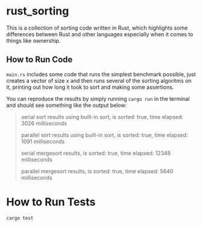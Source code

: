 # rust_sorting

This is a collection of sorting code written in Rust, which highlights some differences between Rust 
and other languages especially when it comes to things like ownership.


## How to Run Code

`main.rs` includes some code that runs the simplest benchmark possible, just creates a vector of size x and then 
runs several of the sorting algoritms on it, printing out how long it took to sort and making some assertions.

You can reproduce the results by simply running `cargo run` in the terminal and should see something like the output below:

> serial sort results using built-in sort, is sorted: true, time elapsed: 3026 milliseconds
>
> parallel sort results using built-in sort, is sorted: true, time elapsed: 1091 milliseconds
>
> serial mergesort results, is sorted: true, time elapsed: 12348 milliseconds
>
> parallel mergesort results, is sorted: true, time elapsed: 5640 milliseconds

# How to Run Tests

`cargo test`
